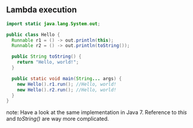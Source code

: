 ## Lambda execution

```java
import static java.lang.System.out;

public class Hello {
  Runnable r1 = () -> out.println(this);
  Runnable r2 = () -> out.println(toString());

  public String toString() {
    return "Hello, world!";
  }

  public static void main(String... args) {
    new Hello().r1.run(); //Hello, world!
    new Hello().r2.run(); //Hello, world!
  }
}
```

note: Have a look at the same implementation in Java 7. Reference to _this_ and _toString()_ are way more complicated.
